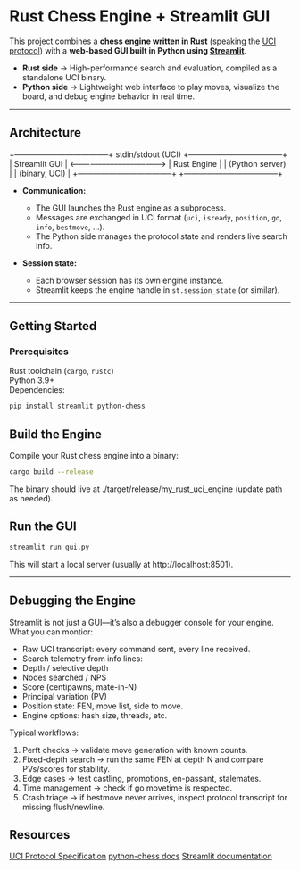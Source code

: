 # Rust Chess Engine + Streamlit GUI

This project combines a **chess engine written in Rust** (speaking the [UCI protocol](https://en.wikipedia.org/wiki/Universal_Chess_Interface)) with a **web-based GUI built in Python using [Streamlit](https://streamlit.io/)**.

- **Rust side** → High-performance search and evaluation, compiled as a standalone UCI binary.
- **Python side** → Lightweight web interface to play moves, visualize the board, and debug engine behavior in real time.

---

## Architecture
  +—————–——————–+        stdin/stdout (UCI)       +—————–——————–+
|   Streamlit GUI   |  <––––––––––––––––––––>  |   Rust Engine    |
|  (Python server)  |                          |  (binary, UCI)   |
  +—————–——————–+                                 +—————–——————–+
- **Communication:**  
  - The GUI launches the Rust engine as a subprocess.  
  - Messages are exchanged in UCI format (`uci`, `isready`, `position`, `go`, `info`, `bestmove`, …).  
  - The Python side manages the protocol state and renders live search info.

- **Session state:**  
  - Each browser session has its own engine instance.  
  - Streamlit keeps the engine handle in `st.session_state` (or similar).  

---

## Getting Started

### Prerequisites
Rust toolchain (`cargo`, `rustc`)  
Python 3.9+  
Dependencies:
  ```bash
  pip install streamlit python-chess
```  
## Build the Engine

Compile your Rust chess engine into a binary:
  ```bash
  cargo build --release
```
The binary should live at ./target/release/my_rust_uci_engine (update path as needed).

## Run the GUI
  ```bash
  streamlit run gui.py
```
This will start a local server (usually at http://localhost:8501).

---

## Debugging the Engine
Streamlit is not just a GUI—it’s also a debugger console for your engine.
What you can montior:
- Raw UCI transcript: every command sent, every line received.
- Search telemetry from info lines:
- Depth / selective depth
- Nodes searched / NPS
- Score (centipawns, mate-in-N)
- Principal variation (PV)
- Position state: FEN, move list, side to move.
- Engine options: hash size, threads, etc.

Typical workflows:
1. Perft checks → validate move generation with known counts.
2. Fixed-depth search → run the same FEN at depth N and compare PVs/scores for stability.
3. Edge cases → test castling, promotions, en-passant, stalemates.
4. Time management → check if go movetime is respected.
5. Crash triage → if bestmove never arrives, inspect protocol transcript for missing flush/newline.

 ## Resources
 [UCI Protocol Specification](https://gist.github.com/aliostad/f6c19dba0f5a1c0e6f0c)
 [python-chess docs](https://python-chess.readthedocs.io/en/latest/)
 [Streamlit documentation](https://docs.streamlit.io/)

 

